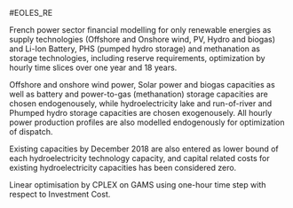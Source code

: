 #EOLES_RE

French power sector financial modelling for only renewable energies as supply technologies (Offshore and Onshore wind, PV, Hydro and biogas) and Li-Ion Battery, PHS (pumped hydro storage) and methanation as storage technologies, including reserve requirements, optimization by hourly time slices over one year and 18 years.

Offshore and onshore wind power, Solar power and biogas capacities as well as battery and power-to-gas (methanation) storage capacities are chosen endogenousely, while hydroelectricity lake and run-of-river and Phumped hydro storage capacities are chosen exogenousely. All hourly power production profiles are also modelled endogenously for optimization of dispatch. 

Existing capacities by December 2018 are also entered as lower bound of each hydroelectricity technology capacity, and capital related costs for existing hydroelectricity capacities has been considered zero.

Linear optimisation by CPLEX on GAMS using one-hour time step with respect to Investment Cost.

